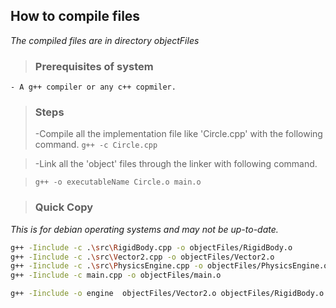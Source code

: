 ## How to compile files 


*The compiled files are in directory objectFiles*

>### Prerequisites of system
    - A g++ compiler or any c++ copmiler.
    
    
>### Steps
>    -Compile all the implementation file like 'Circle.cpp' with the following command.
>```g++ -c Circle.cpp```

>    -Link all the 'object' files through the linker with following command.

>```g++ -o executableName Circle.o main.o```


>### Quick Copy
*This is for debian operating systems and may not be up-to-date.*

```bash
g++ -Iinclude -c .\src\RigidBody.cpp -o objectFiles/RigidBody.o
g++ -Iinclude -c .\src\Vector2.cpp -o objectFiles/Vector2.o
g++ -Iinclude -c .\src\PhysicsEngine.cpp -o objectFiles/PhysicsEngine.o
g++ -Iinclude -c main.cpp -o objectFiles/main.o
```

```bash
g++ -Iinclude -o engine  objectFiles/Vector2.o objectFiles/RigidBody.o  objectFiles/PhysicsEngine.o objectFiles/main.o
```